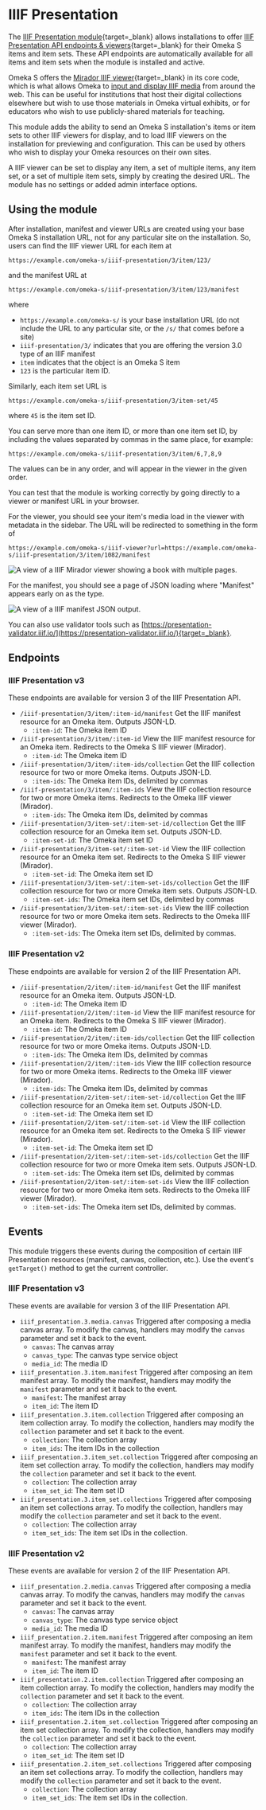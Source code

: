 # IIIF Presentation

The [IIIF Presentation module](https://omeka.org/s/modules/IIIFPresentation/){target=_blank} allows installations to offer [IIIF Presentation API endpoints & viewers](https://iiif.io/api/presentation/3.0/){target=_blank} for their Omeka S items and item sets. These API endpoints are automatically available for all items and item sets when the module is installed and active. 

Omeka S offers the [Mirador IIIF viewer](https://projectmirador.org/){target=_blank} in its core code, which is what allows Omeka to [input and display IIIF media](../content/media.md#add-media) from around the web. This can be useful for institutions that host their digital collections elsewhere but wish to use those materials in Omeka virtual exhibits, or for educators who wish to use publicly-shared materials for teaching. 

This module adds the ability to send an Omeka S installation's items or item sets to other IIIF viewers for display, and to load IIIF viewers on the installation for previewing and configuration. This can be used by others who wish to display your Omeka resources on their own sites. 

A IIIF viewer can be set to display any item, a set of multiple items, any item set, or a set of multiple item sets, simply by creating the desired URL. The module has no settings or added admin interface options. 

## Using the module

After installation, manifest and viewer URLs are created using your base Omeka S installation URL, not for any particular site on the installation. So, users can find the IIIF viewer URL for each item at 

`
https://example.com/omeka-s/iiif-presentation/3/item/123/
`

and the manifest URL at 

`
https://example.com/omeka-s/iiif-presentation/3/item/123/manifest
`

where 

- `https://example.com/omeka-s/` is your base installation URL (do not include the URL to any particular site, or the `/s/` that comes before a site)
- `iiif-presentation/3/` indicates that you are offering the version 3.0 type of an IIIF manifest
- `item` indicates that the object is an Omeka S item
- `123` is the particular item ID.

Similarly, each item set URL is

`
https://example.com/omeka-s/iiif-presentation/3/item-set/45
`

where `45` is the item set ID.

You can serve more than one item ID, or more than one item set ID, by including the values separated by commas in the same place, for example:

`
https://example.com/omeka-s/iiif-presentation/3/item/6,7,8,9
`

The values can be in any order, and will appear in the viewer in the given order.


You can test that the module is working correctly by going directly to a viewer or manifest URL in your browser. 

For the viewer, you should see your item's media load in the viewer with metadata in the sidebar. The URL will be redirected to something in the form of 

`
https://example.com/omeka-s/iiif-viewer?url=https://example.com/omeka-s/iiif-presentation/3/item/1082/manifest
`

![A view of a IIIF Mirador viewer showing a book with multiple pages.](modulesfiles/iiifpresentation_viewer.png)

For the manifest, you should see a page of JSON loading where "Manifest" appears early on as the type. 

![A view of a IIIF manifest JSON output.](modulesfiles/iiifpresentation_json.png)

You can also use validator tools such as [https://presentation-validator.iiif.io/](https://presentation-validator.iiif.io/){target=_blank}.

## Endpoints

### IIIF Presentation v3

These endpoints are available for version 3 of the IIIF Presentation API.

- `/iiif-presentation/3/item/:item-id/manifest`
    Get the IIIF manifest resource for an Omeka item. Outputs JSON-LD.
    - `:item-id`: The Omeka item ID
- `/iiif-presentation/3/item/:item-id`
    View the IIIF manifest resource for an Omeka item. Redirects to the Omeka S IIIF viewer (Mirador).
    - `:item-id`: The Omeka item ID
- `/iiif-presentation/3/item/:item-ids/collection`
    Get the IIIF collection resource for two or more Omeka items. Outputs JSON-LD.
    - `:item-ids`: The Omeka item IDs, delimited by commas
- `/iiif-presentation/3/item/:item-ids`
    View the IIIF collection resource for two or more Omeka items. Redirects to the Omeka IIIF viewer (Mirador).
    - `:item-ids`: The Omeka item IDs, delimited by commas
- `/iiif-presentation/3/item-set/:item-set-id/collection`
    Get the IIIF collection resource for an Omeka item set. Outputs JSON-LD.
    - `:item-set-id`: The Omeka item set ID
- `/iiif-presentation/3/item-set/:item-set-id`
    View the IIIF collection resource for an Omeka item set. Redirects to the Omeka S IIIF viewer (Mirador).
    - `:item-set-id`: The Omeka item set ID
- `/iiif-presentation/3/item-set/:item-set-ids/collection`
    Get the IIIF collection resource for two or more Omeka item sets. Outputs JSON-LD.
    - `:item-set-ids`: The Omeka item set IDs, delimited by commas
- `/iiif-presentation/3/item-set/:item-set-ids`
    View the IIIF collection resource for two or more Omeka item sets. Redirects to the Omeka IIIF viewer (Mirador).
    - `:item-set-ids`: The Omeka item set IDs, delimited by commas.

### IIIF Presentation v2

These endpoints are available for version 2 of the IIIF Presentation API.

- `/iiif-presentation/2/item/:item-id/manifest`
    Get the IIIF manifest resource for an Omeka item. Outputs JSON-LD.
    - `:item-id`: The Omeka item ID
- `/iiif-presentation/2/item/:item-id`
    View the IIIF manifest resource for an Omeka item. Redirects to the Omeka S IIIF viewer (Mirador).
    - `:item-id`: The Omeka item ID
- `/iiif-presentation/2/item/:item-ids/collection`
    Get the IIIF collection resource for two or more Omeka items. Outputs JSON-LD.
    - `:item-ids`: The Omeka item IDs, delimited by commas
- `/iiif-presentation/2/item/:item-ids`
    View the IIIF collection resource for two or more Omeka items. Redirects to the Omeka IIIF viewer (Mirador).
    - `:item-ids`: The Omeka item IDs, delimited by commas
- `/iiif-presentation/2/item-set/:item-set-id/collection`
    Get the IIIF collection resource for an Omeka item set. Outputs JSON-LD.
    - `:item-set-id`: The Omeka item set ID
- `/iiif-presentation/2/item-set/:item-set-id`
    View the IIIF collection resource for an Omeka item set. Redirects to the Omeka S IIIF viewer (Mirador).
    - `:item-set-id`: The Omeka item set ID
- `/iiif-presentation/2/item-set/:item-set-ids/collection`
    Get the IIIF collection resource for two or more Omeka item sets. Outputs JSON-LD.
    - `:item-set-ids`: The Omeka item set IDs, delimited by commas
- `/iiif-presentation/2/item-set/:item-set-ids`
    View the IIIF collection resource for two or more Omeka item sets. Redirects to the Omeka IIIF viewer (Mirador).
    - `:item-set-ids`: The Omeka item set IDs, delimited by commas.

## Events

This module triggers these events during the composition of certain IIIF Presentation resources (manifest, canvas, collection, etc.). Use the event's `getTarget()` method to get the current controller.

### IIIF Presentation v3

These events are available for version 3 of the IIIF Presentation API.

- `iiif_presentation.3.media.canvas`
    Triggered after composing a media canvas array. To modify the canvas, handlers may modify the `canvas` parameter and set it back to the event.
    - `canvas`: The canvas array
    - `canvas_type`: The canvas type service object
    - `media_id`: The media ID
- `iiif_presentation.3.item.manifest`
    Triggered after composing an item manifest array. To modify the manifest, handlers may modify the `manifest` parameter and set it back to the event.
    - `manifest`: The manifest array
    - `item_id`: The item ID
- `iiif_presentation.3.item.collection`
    Triggered after composing an item collection array. To modify the collection, handlers may modify the `collection` parameter and set it back to the event.
    - `collection`: The collection array
    - `item_ids`: The item IDs in the collection
- `iiif_presentation.3.item_set.collection`
    Triggered after composing an item set collection array. To modify the collection, handlers may modify the `collection` parameter and set it back to the event.
    - `collection`: The collection array
    - `item_set_id`: The item set ID
- `iiif_presentation.3.item_set.collections`
    Triggered after composing an item set collections array. To modify the collection, handlers may modify the `collection` parameter and set it back to the event.
    - `collection`: The collection array
    - `item_set_ids`: The item set IDs in the collection.

### IIIF Presentation v2

These events are available for version 2 of the IIIF Presentation API.

- `iiif_presentation.2.media.canvas`
    Triggered after composing a media canvas array. To modify the canvas, handlers may modify the `canvas` parameter and set it back to the event.
    - `canvas`: The canvas array
    - `canvas_type`: The canvas type service object
    - `media_id`: The media ID
- `iiif_presentation.2.item.manifest`
    Triggered after composing an item manifest array. To modify the manifest, handlers may modify the `manifest` parameter and set it back to the event.
    - `manifest`: The manifest array
    - `item_id`: The item ID
- `iiif_presentation.2.item.collection`
    Triggered after composing an item collection array. To modify the collection, handlers may modify the `collection` parameter and set it back to the event.
    - `collection`: The collection array
    - `item_ids`: The item IDs in the collection
- `iiif_presentation.2.item_set.collection`
    Triggered after composing an item set collection array. To modify the collection, handlers may modify the `collection` parameter and set it back to the event.
    - `collection`: The collection array
    - `item_set_id`: The item set ID
- `iiif_presentation.2.item_set.collections`
    Triggered after composing an item set collections array. To modify the collection, handlers may modify the `collection` parameter and set it back to the event.
    - `collection`: The collection array
    - `item_set_ids`: The item set IDs in the collection.